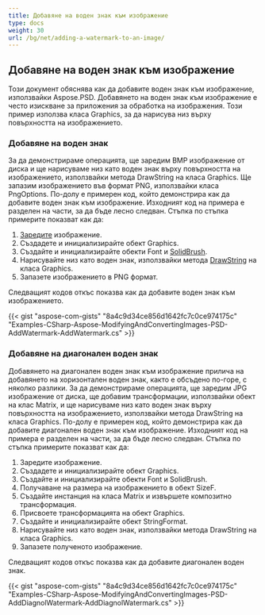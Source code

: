 ```yaml
---
title: Добавяне на воден знак към изображение
type: docs
weight: 30
url: /bg/net/adding-a-watermark-to-an-image/
---
```


## **Добавяне на воден знак към изображение**
Този документ обяснява как да добавите воден знак към изображение, използвайки Aspose.PSD. Добавянето на воден знак към изображение е често изискване за приложения за обработка на изображения. Този пример използва класа Graphics, за да нарисува низ върху повърхността на изображението.

### **Добавяне на воден знак**
За да демонстрираме операцията, ще заредим BMP изображение от диска и ще нарисуваме низ като воден знак върху повърхността на изображението, използвайки метода DrawString на класа Graphics. Ще запазим изображението във формат PNG, използвайки класа PngOptions. По-долу е примерен код, който демонстрира как да добавите воден знак към изображение. Изходният код на примера е разделен на части, за да бъде лесно следван. Стъпка по стъпка примерите показват как да:

1. [Заредите](https://reference.aspose.com/psd/net/aspose.psd.image/load/methods/2) изображение.
1. Създадете и инициализирайте обект Graphics.
1. Създайте и инициализирайте обекти Font и [SolidBrush](https://reference.aspose.com/psd/net/aspose.psd.brushes/solidbrush).
1. Нарисувайте низ като воден знак, използвайки метода [DrawString](https://reference.aspose.com/psd/net/aspose.psd/graphics/methods/drawstring) на класа Graphics.
1. Запазете изображението в PNG формат.

Следващият кодов откъс показва как да добавите воден знак към изображението.


{{< gist "aspose-com-gists" "8a4c9d34ce856d1642fc7c0ce974175c" "Examples-CSharp-Aspose-ModifyingAndConvertingImages-PSD-AddWatermark-AddWatermark.cs" >}}

### **Добавяне на диагонален воден знак**
Добавянето на диагонален воден знак към изображение прилича на добавянето на хоризонтален воден знак, както е обсъдено по-горе, с няколко разлики. За да демонстрираме операцията, ще заредим JPG изображение от диска, ще добавим трансформации, използвайки обект на клас Matrix, и ще нарисуваме низ като воден знак върху повърхността на изображението, използвайки метода DrawString на класа Graphics. По-долу е примерен код, който демонстрира как да добавите диагонален воден знак към изображение. Изходният код на примера е разделен на части, за да бъде лесно следван. Стъпка по стъпка примерите показват как да:

1. Заредите изображение.
1. Създадете и инициализирайте обект Graphics.
1. Създайте и инициализирайте обекти Font и SolidBrush.
1. Получаване на размера на изображението в обект SizeF.
1. Създайте инстанция на класа Matrix и извършете композитно трансформация.
1. Присвоете трансформацията на обект Graphics.
1. Създайте и инициализирайте обект StringFormat.
1. Нарисувайте низ като воден знак, използвайки метода DrawString на класа Graphics.
1. Запазете полученото изображение.

Следващият кодов откъс показва как да добавите диагонален воден знак.


{{< gist "aspose-com-gists" "8a4c9d34ce856d1642fc7c0ce974175c" "Examples-CSharp-Aspose-ModifyingAndConvertingImages-PSD-AddDiagnolWatermark-AddDiagnolWatermark.cs" >}}